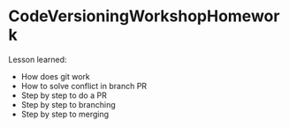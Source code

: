 # CodeVersioningWorkshopHomework
Lesson learned:
- How does git work
- How to solve conflict in branch PR
- Step by step to do a PR
- Step by step to branching
- Step by step to merging
